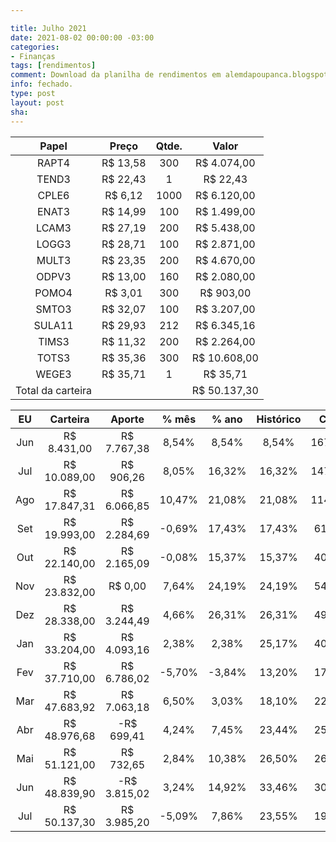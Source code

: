 ```yaml
---

title: Julho 2021
date: 2021-08-02 00:00:00 -03:00
categories:
- Finanças
tags: [rendimentos]
comment: Download da planilha de rendimentos em alemdapoupanca.blogspot.com
info: fechado.
type: post
layout: post
sha: 
---
```


| Papel | Preço | Qtde. | Valor |
|:---:|:---:|:---:|:---:|
| RAPT4 | R$ 13,58 | 300 | R$ 4.074,00 |
| TEND3 | R$ 22,43 | 1 | R$ 22,43 |
| CPLE6 | R$ 6,12 | 1000 | R$ 6.120,00 |
| ENAT3 | R$ 14,99 | 100 | R$ 1.499,00 |
| LCAM3 | R$ 27,19 | 200 | R$ 5.438,00 |
| LOGG3 | R$ 28,71 | 100 | R$ 2.871,00 |
| MULT3 | R$ 23,35 | 200 | R$ 4.670,00 |
| ODPV3 | R$ 13,00 | 160 | R$ 2.080,00 |
| POMO4 | R$ 3,01 | 300 | R$ 903,00 |
| SMTO3 | R$ 32,07 | 100 | R$ 3.207,00 |
| SULA11 | R$ 29,93 | 212 | R$ 6.345,16 |
| TIMS3 | R$ 11,32 | 200 | R$ 2.264,00 |
| TOTS3 | R$ 35,36 | 300 | R$ 10.608,00 |
| WEGE3 | R$ 35,71 | 1 | R$ 35,71 |
| Total da carteira |  |  | R$ 50.137,30 |

| EU | Carteira | Aporte | % mês | % ano | Histórico | CAGR | IBOV | % mês | % ano | Histórico | CAGR |
|:---:|:---:|:---:|:---:|:---:|:---:|:---:|:---:|:---:|:---:|:---:|:---:|
| Jun | R$ 8.431,00 | R$ 7.767,38 | 8,54% | 8,54% | 8,54% | 167,46% |  | 8,76% | 8,76% | 8,76% | 173,92% |
| Jul | R$ 10.089,00 | R$ 906,26 | 8,05% | 16,32% | 16,32% | 147,67% |  | 8,27% | 16,76% | 16,76% | 153,42% |
| Ago | R$ 17.847,31 | R$ 6.066,85 | 10,47% | 21,08% | 21,08% | 114,90% |  | -3,44% | 6,08% | 6,08% | 26,65% |
| Set | R$ 19.993,00 | R$ 2.284,69 | -0,69% | 17,43% | 17,43% | 61,94% |  | -4,80% | 0,22% | 0,22% | 0,65% |
| Out | R$ 22.140,00 | R$ 2.165,09 | -0,08% | 15,37% | 15,37% | 40,94% |  | -0,69% | -0,50% | -0,50% | -1,20% |
| Nov | R$ 23.832,00 | R$ 0,00 | 7,64% | 24,19% | 24,19% | 54,23% |  | 15,90% | 15,32% | 15,32% | 32,99% |
| Dez | R$ 28.338,00 | R$ 3.244,49 | 4,66% | 26,31% | 26,31% | 49,25% |  | 9,30% | 23,62% | 23,62% | 43,84% |
| Jan | R$ 33.204,00 | R$ 4.093,16 | 2,38% | 2,38% | 25,17% | 40,03% |  | -3,32% | -3,32% | 16,00% | 24,93% |
| Fev | R$ 37.710,00 | R$ 6.786,02 | -5,70% | -3,84% | 13,20% | 17,97% |  | -4,37% | -6,99% | 7,81% | 10,55% |
| Mar | R$ 47.683,92 | R$ 7.063,18 | 6,50% | 3,03% | 18,10% | 22,09% |  | 6,00% | -0,26% | 12,83% | 15,59% |
| Abr | R$ 48.976,68 | -R$ 699,41 | 4,24% | 7,45% | 23,44% | 25,82% |  | 1,94% | 1,67% | 15,25% | 16,75% |
| Mai | R$ 51.121,00 | R$ 732,65 | 2,84% | 10,38% | 26,50% | 26,50% |  | 6,16% | 7,90% | 22,06% | 22,06% |
| Jun | R$ 48.839,90 | -R$ 3.815,02 | 3,24% | 14,92% | 33,46% | 30,53% |  | 0,46% | 9,12% | 24,93% | 22,81% |
| Jul | R$ 50.137,30 | R$ 3.985,20 | -5,09% | 7,86% | 23,55% | 19,87% |  | -3,94% | 4,06% | 17,65% | 14,95% |
